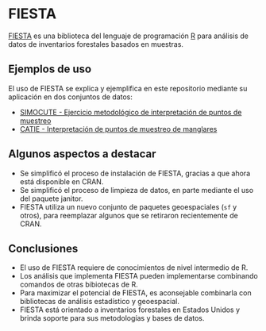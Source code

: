 # FIESTA
[FIESTA](https://github.com/USDAForestService/FIESTA) es una biblioteca del lenguaje de programación [R](https://www.r-project.org/) para análisis de datos de inventarios forestales basados en muestras. 

## Ejemplos de uso
El uso de FIESTA se explica y ejemplifica en este repositorio mediante su aplicación en dos conjuntos de datos:

- [SIMOCUTE - Ejercicio metodológico de interpretación de puntos de muestreo](https://mesa-monitoreo-puntos.github.io/fiesta/simocute-interpretacion.html)
- [CATIE - Interpretación de puntos de muestreo de manglares](https://mesa-monitoreo-puntos.github.io/fiesta/catie-manglares.html)

## Algunos aspectos a destacar
- Se simplificó el proceso de instalación de FIESTA, gracias a que ahora está disponible en CRAN.
- Se simplificó el proceso de limpieza de datos, en parte mediante el uso del paquete janitor.
- FIESTA utiliza un nuevo conjunto de paquetes geoespaciales (`sf` y otros), para reemplazar algunos que se retiraron recientemente de CRAN.

## Conclusiones
- El uso de FIESTA requiere de conocimientos de nivel intermedio de R.
- Los análisis que implementa FIESTA pueden implementarse combinando comandos de otras bibiotecas de R.
- Para maximizar el potencial de FIESTA, es aconsejable combinarla con bibliotecas de análisis estadístico y geoespacial.
- FIESTA está orientado a inventarios forestales en Estados Unidos y brinda soporte para sus metodologías y bases de datos.